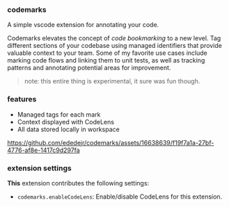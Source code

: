 ### codemarks

A simple vscode extension for annotating your code.

Codemarks elevates the concept of _code bookmarking_ to a new level. Tag different sections of your codebase using managed identifiers that provide valuable context to your team. Some of my favorite use cases include marking code flows and linking them to unit tests, as well as tracking patterns and annotating potential areas for improvement.

> note: this entire thing is experimental, it sure was fun though.

### features

* Managed tags for each mark
* Context displayed with CodeLens
* All data stored locally in workspace

https://github.com/ededejr/codemarks/assets/16638639/f19f7a1a-27bf-4776-af8e-1417c9d297fa

### extension settings

**This** extension contributes the following settings:

* `codemarks.enableCodeLens`: Enable/disable CodeLens for this extension.
